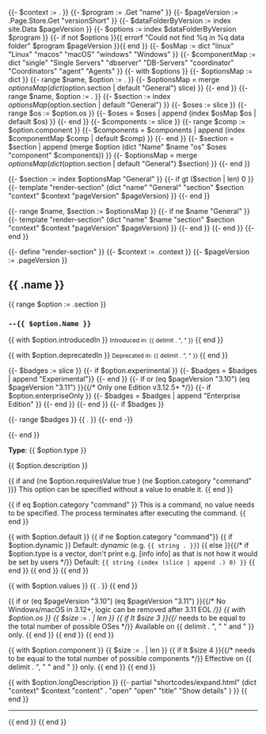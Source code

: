 {{- $context := . }}
{{- $program := .Get "name" }}
{{- $pageVersion := .Page.Store.Get "versionShort" }}
{{- $dataFolderByVersion := index site.Data $pageVersion }}
{{- $options := index $dataFolderByVersion $program }}
{{- if not $options }}{{ errorf "Could not find %q in %q data folder" $program $pageVersion }}{{ end }}
{{- $osMap := dict "linux" "Linux" "macos" "macOS" "windows" "Windows" }}
{{- $componentMap := dict "single" "Single Servers" "dbserver" "DB-Servers" "coordinator" "Coordinators" "agent" "Agents" }}
{{- with $options }}
  {{- $optionsMap := dict }}
  {{- range $name, $option := . }}
    {{- $optionsMap = merge $optionsMap (dict ($option.section | default "General") slice) }}
  {{- end }}
  {{- range $name, $option := . }}
    {{- $section := index $optionsMap ($option.section | default "General") }}
    {{- $oses := slice }}
    {{- range $os := $option.os }}
      {{- $oses = $oses | append (index $osMap $os | default $os) }}
    {{- end }}
    {{- $components := slice }}
    {{- range $comp := $option.component }}
      {{- $components = $components | append (index $componentMap $comp | default $comp) }}
    {{- end }}
    {{- $section = $section | append (merge $option (dict "Name" $name "os" $oses "component" $components)) }}
    {{- $optionsMap = merge $optionsMap (dict ($option.section | default "General") $section) }}
  {{- end }}

  {{- $section := index $optionsMap "General" }}
  {{- if gt ($section | len) 0 }}
    {{- template "render-section" (dict "name" "General" "section" $section "context" $context "pageVersion" $pageVersion) }}
  {{- end }}

  {{- range $name, $section := $optionsMap }}
    {{- if ne $name "General" }}
      {{- template "render-section" (dict "name" $name "section" $section "context" $context "pageVersion" $pageVersion) }}
    {{- end }}
  {{- end }}
{{- end }}

{{- define "render-section" }}
{{- $context := .context }}
{{- $pageVersion := .pageVersion }}
## {{ .name }}

{{ range $option := .section }}
### `--{{ $option.Name }}`

{{ with $option.introducedIn }}
<small>Introduced in: {{ delimit . ", " }}</small>
{{ end }}

{{ with $option.deprecatedIn }}
<small>Deprecated in: {{ delimit . ", " }}</small>
{{ end }}

{{- $badges := slice }}
{{- if $option.experimental }}
  {{- $badges = $badges | append "Experimental"}}
{{- end }}
{{- if or (eq $pageVersion "3.10") (eq $pageVersion "3.11") }}{{/* Only one Edition v3.12.5+ */}}
  {{- if $option.enterpriseOnly }}
    {{- $badges = $badges | append "Enterprise Edition" }}
  {{- end }}
{{- end }}
{{- if $badges }}
<p class="labels">
  {{- range $badges }}
  <span class="label">{{ . }}</span>
  {{- end -}}
</p>
{{- end }}

**Type**: {{ $option.type }}

{{ $option.description }}

{{ if and (ne $option.requiresValue true ) (ne $option.category "command" )}}
This option can be specified without a value to enable it.
{{ end }}

{{ if eq $option.category "command" }}
This is a command, no value needs to be specified. The process terminates after executing the command.
{{ end }}

{{ with $option.default }}
  {{ if ne $option.category "command"}}
    {{ if $option.dynamic }}
Default: _dynamic_ (e.g. `{{ string . }}`)
    {{ else }}{{/* if $option.type is a vector, don't print e.g. [info info] as that is not how it would be set by users */}}
Default: `{{ string (index (slice | append .) 0) }}`
    {{ end }}
  {{ end }}
{{ end }}

{{ with $option.values }}
{{ . }}
{{ end }}

{{ if or (eq $pageVersion "3.10") (eq $pageVersion "3.11") }}{{/* No Windows/macOS in 3.12+, logic can be removed after 3.11 EOL */}}
  {{ with $option.os }}
    {{ $size := . | len }}
    {{ if lt $size 3 }}{{/* needs to be equal to the total number of possible OSes */}}
Available on {{ delimit . ", " " and " }} only.
    {{ end }}
  {{ end }}
{{ end }}

{{ with $option.component }}
  {{ $size := . | len }}
  {{ if lt $size 4 }}{{/* needs to be equal to the total number of possible components */}}
Effective on {{ delimit . ", " " and " }} only.
  {{ end }}
{{ end }}

{{ with $option.longDescription }}
  {{- partial "shortcodes/expand.html" (dict
    "context" $context
    "content" .
    "open"    "open"
    "title"   "Show details"
  ) }}
{{ end }}

---

{{ end }}
{{ end }}
